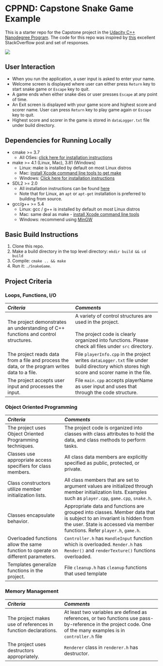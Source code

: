 # CPPND: Capstone Snake Game Example

This is a starter repo for the Capstone project in the [Udacity C++ Nanodegree Program](https://www.udacity.com/course/c-plus-plus-nanodegree--nd213). The code for this repo was inspired by [this](https://codereview.stackexchange.com/questions/212296/snake-game-in-c-with-sdl) excellent StackOverflow post and set of responses.

<img src="snake_game.gif"/>

## User Interaction
- When you run the application, a user input is asked to enter your name.
- Welcome screen is displayed where user can either press `Return` key to start snake game or `Escape` key to quit.
- A game ends when either snake dies or user presses `Escape` at any point of time.
- An Exit screen is displayed with your game score and highest score and scorer name. User can press `Return` key to play game again or `Escape` key to quit.
- Highest score and scorer in the game is stored in `dataLogger.txt` file under build directory. 

## Dependencies for Running Locally
* cmake >= 3.7
  * All OSes: [click here for installation instructions](https://cmake.org/install/)
* make >= 4.1 (Linux, Mac), 3.81 (Windows)
  * Linux: make is installed by default on most Linux distros
  * Mac: [install Xcode command line tools to get make](https://developer.apple.com/xcode/features/)
  * Windows: [Click here for installation instructions](http://gnuwin32.sourceforge.net/packages/make.htm)
* SDL2 >= 2.0
  * All installation instructions can be found [here](https://wiki.libsdl.org/Installation)
  * Note that for Linux, an `apt` or `apt-get` installation is preferred to building from source.
* gcc/g++ >= 5.4
  * Linux: gcc / g++ is installed by default on most Linux distros
  * Mac: same deal as make - [install Xcode command line tools](https://developer.apple.com/xcode/features/)
  * Windows: recommend using [MinGW](http://www.mingw.org/)

## Basic Build Instructions

1. Clone this repo.
2. Make a build directory in the top level directory: `mkdir build && cd build`
3. Compile: `cmake .. && make`
4. Run it: `./SnakeGame`.

## Project Criteria

### Loops, Functions, I/O

| _Criteria_                                                                                     	| _Comments_                                                                                                   	| 
|:-----------------------------------------------------------------------------------------------	|:-------------------------------------------------------------------------------------------------------------------------	|
| The project demonstrates an understanding of C++ functions and control structures.             	| A variety of control structures are used in the project.<br><br>The project code is clearly organized into functions. Please check all files under `src` directory.    | 
| The project reads data from a file and process the data, or the program writes data to a file. 	| File `playerInfo.cpp` in the project writes `dataLogger.txt` file under build directory which stores high score and scorer name in the file.  	|
| The project accepts user input and processes the input.                                        	| File `main.cpp` accepts playerName as user input and uses that through the code structure.

### Object Oriented Programming

| _Criteria_                                                                                     	| _Comments_                                                                                                   	| 
|:-----------------------------------------------------------------------------------------------	|:-------------------------------------------------------------------------------------------------------------------------	|
| The project uses Object Oriented Programming techniques.                            | The project code is organized into classes with class attributes to hold the data, and class methods to perform tasks.
| Classes use appropriate access specifiers for class members.                     	| All class data members are explicitly specified as public, protected, or private.
| Class constructors utilize member initialization lists.                          	| All class members that are set to argument values are initialized through member initialization lists.   Examples such as `player.cpp`, `game.cpp`, `snake.h`.
| Classes encapsulate behavior.                                                    	| Appropriate data and functions are grouped into classes. Member data that is subject to an invariant is hidden from the user. State is accessed via member functions. Refer `player.h`, `game.h`.
| Overloaded functions allow the same function to operate on different parameters. 	| `Controller.h` has `HandleInput` function which is overloaded. `Render.h` has `Render()` and `renderTexture()` functions overloaded. 
| Templates generalize functions in the project.                                   	| File `cleanup.h` has `cleanup` functions that used template

### Memory Management

| _Criteria_                                                                       	| _Comments_
|:-----------------------------------------------------------------------------------------------	|:-------------------------------------------------------------------------------------------------------------------------	|
| The project makes use of references in function declarations.                             	| At least two variables are defined as references, or two functions use pass-by-reference in the project code. One of the many examples is in `controller.h` file  |
| The project uses destructors appropriately.                                               	| `Renderer` class in `renderer.h` has destructor.| 

